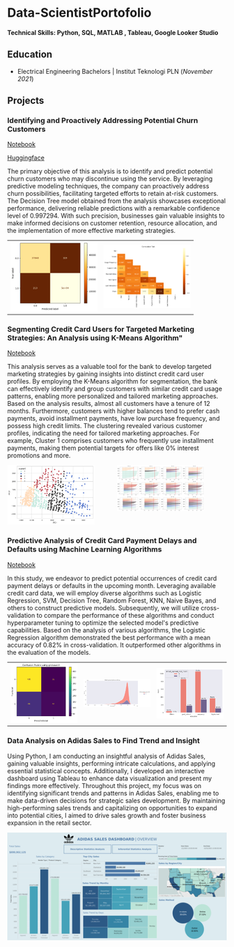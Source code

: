 # Data-ScientistPortofolio

#### Technical Skills: Python, SQL, MATLAB , Tableau, Google Looker Studio

## Education	        		
- Electrical Engineering Bachelors | Institut Teknologi PLN (_November 2021_)

## Projects
### Identifying and Proactively Addressing Potential Churn Customers
[Notebook](https://github.com/AjisatrioW96/Milestone4)

[Huggingface](https://huggingface.co/spaces/recognize96/P1M2)

The primary objective of this analysis is to identify and predict potential churn customers who may discontinue using the service. By leveraging predictive modeling techniques, the company can proactively address churn possibilities, facilitating targeted efforts to retain at-risk customers. The Decision Tree model obtained from the analysis showcases exceptional performance, delivering reliable predictions with a remarkable confidence level of 0.997294. With such precision, businesses gain valuable insights to make informed decisions on customer retention, resource allocation, and the implementation of more effective marketing strategies.

<table>
  <tr>
    <td><img src="/assets/milestone4/pic1.png" alt="Picture 6" width="200"></td>
    <td><img src="/assets/milestone4/pic2.png" alt="Picture 7" width="200"></td> 
  </tr>
</table>


### Segmenting Credit Card Users for Targeted Marketing Strategies: An Analysis using K-Means Algorithm"
[Notebook](https://github.com/AjisatrioW96/Milestone3)

This analysis serves as a valuable tool for the bank to develop targeted marketing strategies by gaining insights into distinct credit card user profiles. By employing the K-Means algorithm for segmentation, the bank can effectively identify and group customers with similar credit card usage patterns, enabling more personalized and tailored marketing approaches.
Based on the analysis results, almost all customers have a tenure of 12 months. Furthermore, customers with higher balances tend to prefer cash payments, avoid installment payments, have low purchase frequency, and possess high credit limits. The clustering revealed various customer profiles, indicating the need for tailored marketing approaches. For example, Cluster 1 comprises customers who frequently use installment payments, making them potential targets for offers like 0% interest promotions and more.

<div style="display: flex;">
  <div style="flex: 1;">
    <img src="/assets/milestone3/pic1.png" alt="Picture 4" width="200">
  </div>
  <div style="flex: 1;">
    <img src="/assets/milestone3/pic2.png" alt="Picture 5" width="200">
  </div>
</div>


### Predictive Analysis of Credit Card Payment Delays and Defaults using Machine Learning Algorithms
[Notebook](https://github.com/AjisatrioW96/Milestone2)

In this study, we endeavor to predict potential occurrences of credit card payment delays or defaults in the upcoming month. Leveraging available credit card data, we will employ diverse algorithms such as Logistic Regression, SVM, Decision Tree, Random Forest, KNN, Naive Bayes, and others to construct predictive models. Subsequently, we will utilize cross-validation to compare the performance of these algorithms and conduct hyperparameter tuning to optimize the selected model's predictive capabilities. Based on the analysis of various algorithms, the Logistic Regression algorithm demonstrated the best performance with a mean accuracy of 0.82% in cross-validation. It outperformed other algorithms in the evaluation of the models.

<table>
  <tr>
    <td><img src="/assets/milestone2/pic1.png" alt="Picture 1" width="200"></td>
    <td><img src="/assets/milestone2/pic2.png" alt="Picture 2" width="200"></td>
    <td><img src="/assets/milestone2/pic3.png" alt="Picture 3" width="200"></td>
  </tr>
</table>

### Data Analysis on Adidas Sales to Find Trend and Insight

Using Python, I am conducting an insightful analysis of Adidas Sales, gaining valuable insights, performing intricate calculations, and applying essential statistical concepts. Additionally, I developed an interactive dashboard using Tableau to enhance data visualization and present my findings more effectively. Throughout this project, my focus was on identifying significant trends and patterns in Adidas Sales, enabling me to make data-driven decisions for strategic sales development. By maintaining high-performing sales trends and capitalizing on opportunities to expand into potential cities, I aimed to drive sales growth and foster business expansion in the retail sector.

![images1](/assets/milestone1/Main.png)



